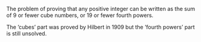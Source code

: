 The problem of proving that any positive integer can be written as the
sum of 9 or fewer cube numbers, or 19 or fewer fourth powers.

The ’cubes’ part was proved by Hilbert in 1909 but the ’fourth powers’
part is still unsolved.
